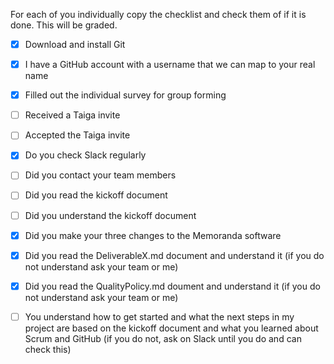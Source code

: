 For each of you individually copy the checklist and check them of if it is done. This will be graded.

<MyName>
  
- [X] Download and install Git
  
- [X] I have a GitHub account with a username that we can map to your real name

- [X] Filled out the individual survey for group forming

- [ ] Received a Taiga invite

- [ ] Accepted the Taiga invite

- [X] Do you check Slack regularly

- [ ] Did you contact your team members

- [ ] Did you read the kickoff document

- [ ] Did you understand the kickoff document

- [X] Did you make your three changes to the Memoranda software

- [X] Did you read the DeliverableX.md document and understand it (if you do not understand ask your team or me)

- [X] Did you read the QualityPolicy.md doument and understand it (if you do not understand ask your team or me)

- [ ] You understand how to get started and what the next steps in my project are based on the kickoff document and what you learned about Scrum and GitHub (if you do not, ask on Slack until you do and can check this)
